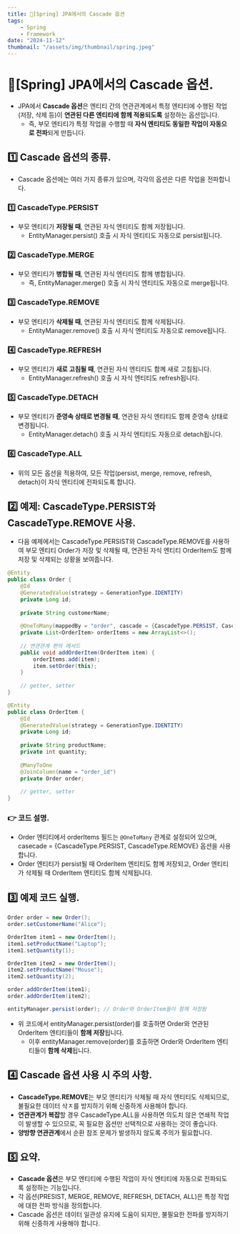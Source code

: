 ```yaml
---
title: 🍃[Spring] JPA에서의 Cascade 옵션
tags:
    - Spring
    - Framework
date: "2024-11-12"
thumbnail: "/assets/img/thumbnail/spring.jpeg"
---
```


# 🍃[Spring] JPA에서의 Cascade 옵션.
- JPA에서 **Cascade 옵션**은 엔티티 간의 연관관계에서 특정 엔티티에 수행된 작업(저장, 삭제 등)이 **연관된 다른 엔티티에 함께 적용되도록** 설정하는 옵션입니다.
    - 즉, 부모 엔티티가 특정 작업을 수행할 때 **자식 엔티티도 동일한 작업이 자동으로 전파**되게 만듭니다.

## 1️⃣ Cascade 옵션의 종류.
- Cascade 옵션에는 여러 가지 종류가 있으며, 각각의 옵션은 다른 작업을 전파합니다.

### 1️⃣ CascadeType.PERSIST
- 부모 엔티티가 **저장될 때**, 연관된 자식 엔티티도 함께 저장됩니다.
    - EntityManager.persist() 호출 시 자식 엔티티도 자동으로 persist됩니다.

### 2️⃣ CascadeType.MERGE
- 부모 엔티티가 **병합될 때**, 연관된 자식 엔티티도 함께 병합됩니다.
    - 즉, EntityManager.merge() 호출 시 자식 엔티티도 자동으로 merge됩니다.

### 3️⃣ CascadeType.REMOVE
- 부모 엔티티가 **삭제될 때**, 연관된 자식 엔티티도 함께 삭제됩니다.
    - EntityManager.remove() 호출 시 자식 엔티티도 자동으로 remove됩니다.

### 4️⃣ CascadeType.REFRESH
- 부모 엔티티가 **새로 고침될 때**, 연관된 자식 엔티티도 함께 새로 고침됩니다.
    - EntityManager.refresh() 호출 시 자식 엔티티도 refresh됩니다.

### 5️⃣ CascadeType.DETACH
- 부모 엔티티가 **준영속 상태로 변경될 때**, 연관된 자식 엔티티도 함께 준영속 상태로 변경됩니다.
    - EntityManager.detach() 호출 시 자식 엔티티도 자동으로 detach됩니다.

### 6️⃣ CascadeType.ALL
- 위의 모든 옵션을 적용하여, 모든 작업(persist, merge, remove, refresh, detach)이 자식 엔티티에 전파되도록 합니다.

## 2️⃣ 예제: CascadeType.PERSIST와 CascadeType.REMOVE 사용.
- 다음 예제에서는 CascadeType.PERSIST와 CascadeType.REMOVE를 사용하여 부모 엔티티 Order가 저장 및 삭제될 때, 연관된 자식 엔티티 OrderItem도 함께 저장 및 삭제되는 상황을 보여줍니다.

```java
@Entity
public class Order {
    @Id
    @GeneratedValue(strategy = GenerationType.IDENTITY)
    private Long id;
    
    private String customerName;
    
    @OneToMany(mappedBy = "order", cascade = {CascadeType.PERSIST, Cascade.REMOVE})
    private List<OrderItem> orderItems = new ArrayList<>();
    
    // 연관관계 편의 메서드
    public void addOrderItem(OrderItem item) {
        orderItems.add(item);
        item.setOrder(this);
    }
    
    // getter, setter
}

@Entity
public class OrderItem {
    @Id
    @GeneratedValue(strategy = GenerationType.IDENTITY)
    private Long id;
    
    private String productName;
    private int quantity;
    
    @ManyToOne
    @JoinColumn(name = "order_id")
    private Order order;
    
    // getter, setter
}
```

### 👉 코드 설명.
- Order 엔티티에서 orderItems 필드는 `@OneToMany` 관계로 설정되어 있으며, casecade = {CascadeType.PERSIST, CascadeType.REMOVE} 옵션을 사용합니다.
- Order 엔티티가 persist될 때 OrderItem 엔티티도 함께 저장되고, Order 엔티티가 삭제될 때 OrderItem 엔티티도 함께 삭제됩니다.

## 3️⃣ 예제 코드 실행.
```java
Order order = new Order();
order.setCustomerName("Alice");

OrderItem item1 = new OrderItem();
item1.setProductName("Laptop");
item1.setQuantity(1);

OrderItem item2 = new OrderItem();
item2.setProductName("Mouse");
item2.setQuantity(2);

order.addOrderItem(item1);
order.addOrderItem(item2);

entityManager.persist(order); // Order와 OrderItem들이 함께 저장됨
```
- 위 코드에서 entityManager.persist(order)를 호출하면 Order와 연관된 OrderItem 엔티티들이 **함께 저장**됩니다.
    - 이후 entityManager.remove(order)를 호출하면 Order와 OrderItem 엔티티들이 **함께 삭제**됩니다.

## 4️⃣ Cascade 옵션 사용 시 주의 사항.
- **CascadeType.REMOVE**는 부모 엔티티가 삭제될 때 자식 엔티티도 삭제되므로, 불필요한 데이터 삭ㅈ를 방지하기 위해 신중하게 사용해야 합니다.
- **연관관계가 복잡**할 경우 CascadeType.ALL을 사용하면 의도치 않은 연쇄적 작업이 발생할 수 있으므로, 꼭 필요한 옵션만 선택적으로 사용하는 것이 좋습니다.
- **양방향 연관관계**에서 순환 참조 문제가 발생하지 않도록 주의가 필요합니다.

## 5️⃣ 요약.
- **Cascade 옵션**은 부모 엔티티에 수행된 작업이 자식 엔티티에 자동으로 전파되도록 설정하는 기능입니다.
- 각 옵션(PRESIST, MERGE, REMOVE, REFRESH, DETACH, ALL)은 특정 작업에 대한 전파 방식을 정의합니다.
- Cascade 옵션은 데이터 일관성 유지에 도움이 되지만, 불필요한 전파를 방지하기 위해 신중하게 사용해야 합니다.
